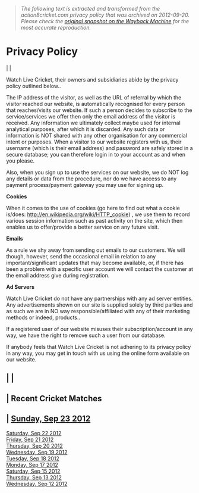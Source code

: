 > *The following text is extracted and transformed from the action8cricket.com privacy policy that was archived on 2012-09-20. Please check the [original snapshot on the Wayback Machine](https://web.archive.org/web/20120920005103id_/http%3A//www.action8cricket.com/privacy_policy.htm) for the most accurate reproduction.*

# Privacy Policy

|  |   
  
  
Watch Live Cricket, their owners and subsidiaries abide by the privacy policy outlined below..

The IP address of the visitor, as well as the URL of referral by which the visitor reached our website, is automatically recognised for every person that reaches/visits our website. If such a person decides to subscribe to the service/services we offer then only the email address of the visitor is received. Any information we ultimately collect maybe used for internal analytical purposes, after which it is discarded. Any such data or information is NOT shared with any other organisation for any commercial intent or purposes. When a visitor to our website registers with us, their username (which is their email address) and password are safely stored in a secure database; you can therefore login in to your account as and when you please.   


Also, when you sign up to use the services on our website, we do NOT log any details or data from the procedure, nor do we have access to any payment process/payment gateway you may use for signing up.

**Cookies**

When it comes to the use of cookies (go here to find out what a cookie is/does: http://en.wikipedia.org/wiki/HTTP_cookie) , we use them to record various session information such as past activity on the site, which then enables us to offer/provide a better service on any future visit.

**Emails**

As a rule we shy away from sending out emails to our customers. We will though, however, send the occasional email in relation to any important/significant updates that may become available, or, if there has been a problem with a specific user account we will contact the customer at the email address give during registration.

**Ad Servers**

Watch Live Cricket do not have any partnerships with any ad server entities. Any advertisements shown on our site is supplied solely by third parties and as such we are in NO way responsible/affiliated with any of their marketing methods or indeed, products.. 

If a registered user of our website misuses their subscription/account in any way, we have the right to remove such a user from our database.

If anybody feels that Watch Live Cricket is not adhering to its privacy policy in any way, you may get in touch with us using the online form available on our website. 

|  |   
---  
| Recent Cricket Matches  
---  
| [Sunday, Sep 23 2012](https://web.archive.org/web/20120920005103id_/http%3A//www.action8cricket.com/cricketshowdate-23_sep_2012.htm)  
---  
[Saturday, Sep 22 2012](https://web.archive.org/web/20120920005103id_/http%3A//www.action8cricket.com/cricketshowdate-22_sep_2012.htm)  
[Friday, Sep 21 2012](https://web.archive.org/web/20120920005103id_/http%3A//www.action8cricket.com/cricketshowdate-21_sep_2012.htm)  
[Thursday, Sep 20 2012](https://web.archive.org/web/20120920005103id_/http%3A//www.action8cricket.com/cricketshowdate-20_sep_2012.htm)  
[Wednesday, Sep 19 2012](https://web.archive.org/web/20120920005103id_/http%3A//www.action8cricket.com/cricketshowdate-19_sep_2012.htm)  
[Tuesday, Sep 18 2012](https://web.archive.org/web/20120920005103id_/http%3A//www.action8cricket.com/cricketshowdate-18_sep_2012.htm)  
[Monday, Sep 17 2012](https://web.archive.org/web/20120920005103id_/http%3A//www.action8cricket.com/cricketshowdate-17_sep_2012.htm)  
[Saturday, Sep 15 2012](https://web.archive.org/web/20120920005103id_/http%3A//www.action8cricket.com/cricketshowdate-15_sep_2012.htm)  
[Thursday, Sep 13 2012](https://web.archive.org/web/20120920005103id_/http%3A//www.action8cricket.com/cricketshowdate-13_sep_2012.htm)  
[Wednesday, Sep 12 2012](https://web.archive.org/web/20120920005103id_/http%3A//www.action8cricket.com/cricketshowdate-12_sep_2012.htm)
